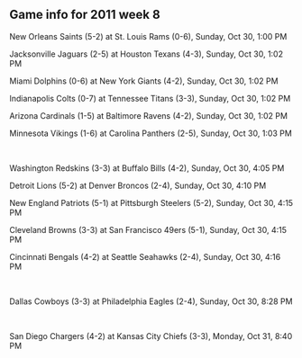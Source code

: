 ## Game info for 2011 week 8
New Orleans Saints (5-2) at St. Louis Rams (0-6), Sunday, Oct 30, 1:00 PM

Jacksonville Jaguars (2-5) at Houston Texans (4-3), Sunday, Oct 30, 1:02 PM

Miami Dolphins (0-6) at New York Giants (4-2), Sunday, Oct 30, 1:02 PM

Indianapolis Colts (0-7) at Tennessee Titans (3-3), Sunday, Oct 30, 1:02 PM

Arizona Cardinals (1-5) at Baltimore Ravens (4-2), Sunday, Oct 30, 1:02 PM

Minnesota Vikings (1-6) at Carolina Panthers (2-5), Sunday, Oct 30, 1:03 PM


<br/>

Washington Redskins (3-3) at Buffalo Bills (4-2), Sunday, Oct 30, 4:05 PM

Detroit Lions (5-2) at Denver Broncos (2-4), Sunday, Oct 30, 4:10 PM

New England Patriots (5-1) at Pittsburgh Steelers (5-2), Sunday, Oct 30, 4:15 PM

Cleveland Browns (3-3) at San Francisco 49ers (5-1), Sunday, Oct 30, 4:15 PM

Cincinnati Bengals (4-2) at Seattle Seahawks (2-4), Sunday, Oct 30, 4:16 PM


<br/>

Dallas Cowboys (3-3) at Philadelphia Eagles (2-4), Sunday, Oct 30, 8:28 PM


<br/>

San Diego Chargers (4-2) at Kansas City Chiefs (3-3), Monday, Oct 31, 8:40 PM

